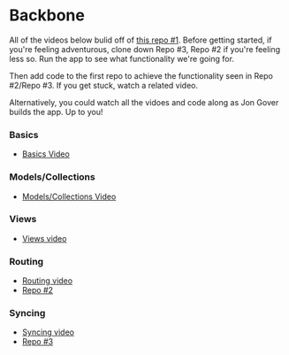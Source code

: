 # Backbone

All of the videos below bulid off of [this repo #1](https://github.com/learn-co-students/fe-js-backbone-produce-store-bk-002). Before getting started, if you're feeling adventurous, clone down Repo #3, Repo #2 if you're feeling less so. Run the app to see what functionality we're going for. 

Then add code to the first repo to achieve the functionality seen in Repo #2/Repo #3. If you get stuck, watch a related video.

Alternatively, you could watch all the vidoes and code along as Jon Gover builds the app. Up to you!

### Basics

* [Basics Video](https://www.youtube.com/playlist?list=PLj148bJp5wiyKMxYka6m0pOfRzKzrQI5I)

### Models/Collections

* [Models/Collections Video](https://www.youtube.com/playlist?list=PLj148bJp5wixXYXZSjgTK6qasGM1HmrQ_)

### Views

* [Views video](https://www.youtube.com/playlist?list=PLj148bJp5wiyPX9aFIXE5plmxy2lVWTGN)

### Routing

* [Routing video](https://www.youtube.com/playlist?list=PLj148bJp5wixhi-s8ODPWSbnttvy6bZSQ)
* [Repo #2](https://github.com/jongrover/backbone-router-example-bk-002)

### Syncing

* [Syncing video](https://www.youtube.com/playlist?list=PLj148bJp5wiw9J3BYOyzbcYuOtdT3MxVt)
* [Repo #3](https://github.com/learn-co-students/fe-backbone-sync-example-bk-002)

